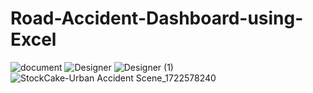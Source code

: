 # Road-Accident-Dashboard-using-Excel

![document](https://github.com/user-attachments/assets/207da9c9-1440-4477-97cb-248f0893579b)
![Designer](https://github.com/user-attachments/assets/290aa65c-4ae8-40e5-a449-5dc63e36ec0e)
![Designer (1)](https://github.com/user-attachments/assets/bdd4d4ee-aa31-4366-b124-24707b1af069)
![StockCake-Urban Accident Scene_1722578240](https://github.com/user-attachments/assets/042f54d7-7600-4c26-85a6-313c13bfbb73)

